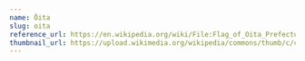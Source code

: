 ```yaml
---
name: Ōita
slug: oita
reference_url: https://en.wikipedia.org/wiki/File:Flag_of_Oita_Prefecture.svg
thumbnail_url: https://upload.wikimedia.org/wikipedia/commons/thumb/c/c8/Flag_of_Oita_Prefecture.svg/120px-Flag_of_Oita_Prefecture.svg.png
---
```

